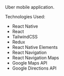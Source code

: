 Uber mobile application.

Technologies Used:

- React Native
- React
- TailwindCSS
- Redux
- React Native Elements
- React Navigation
- React Navigation Maps
- Google Maps API
- Google Directions API